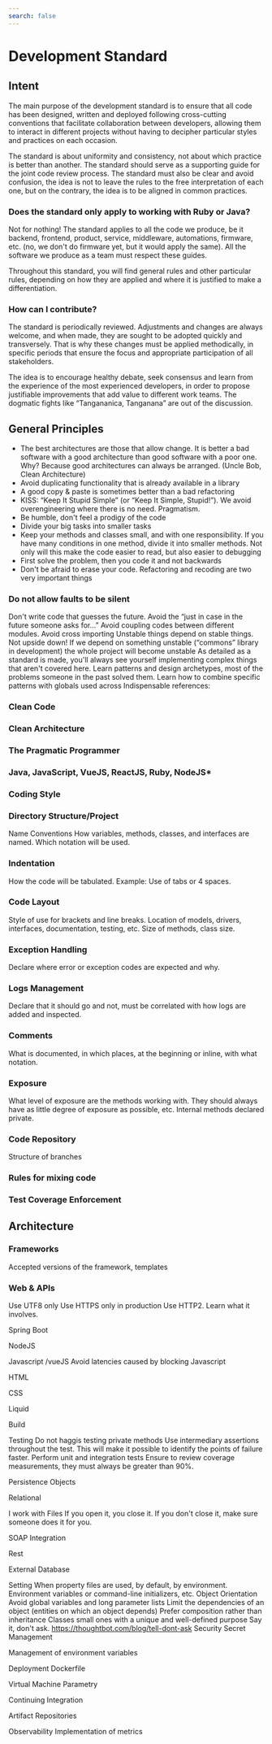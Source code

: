 ```yaml
---
search: false
---
```


# Development Standard

## Intent
The main purpose of the development standard is to ensure that all code has been designed, written and deployed following cross-cutting conventions that facilitate collaboration between developers, allowing them to interact in different projects without having to decipher particular styles and practices on each occasion.

The standard is about uniformity and consistency, not about which practice is better than another. The standard should serve as a supporting guide for the joint code review process. The standard must also be clear and avoid confusion, the idea is not to leave the rules to the free interpretation of each one, but on the contrary, the idea is to be aligned in common practices.

### Does the standard only apply to working with Ruby or Java?
Not for nothing! The standard applies to all the code we produce, be it backend, frontend, product, service, middleware, automations, firmware, etc. (no, we don't do firmware yet, but it would apply the same). All the software we produce as a team must respect these guides.

Throughout this standard, you will find general rules and other particular rules, depending on how they are applied and where it is justified to make a differentiation.

### How can I contribute?
The standard is periodically reviewed. Adjustments and changes are always welcome, and when made, they are sought to be adopted quickly and transversely. That is why these changes must be applied methodically, in specific periods that ensure the focus and appropriate participation of all stakeholders.

The idea is to encourage healthy debate, seek consensus and learn from the experience of the most experienced developers, in order to propose justifiable improvements that add value to different work teams. The dogmatic fights like “Tangananica, Tanganana” are out of the discussion.

## General Principles
- The best architectures are those that allow change. It is better a bad software with a good architecture than good software with a poor one. Why? Because good architectures can always be arranged. (Uncle Bob, Clean Architecture)
- Avoid duplicating functionality that is already available in a library
- A good copy & paste is sometimes better than a bad refactoring
- KISS: “Keep It Stupid Simple” (or “Keep It Simple, Stupid!”). We avoid overengineering where there is no need. Pragmatism.
- Be humble, don't feel a prodigy of the code
- Divide your big tasks into smaller tasks
- Keep your methods and classes small, and with one responsibility. If you have many conditions in one method, divide it into smaller methods. Not only will this make the code easier to read, but also easier to debugging
- First solve the problem, then you code it and not backwards
- Don't be afraid to erase your code. Refactoring and recoding are two very important things


### Do not allow faults to be silent
Don't write code that guesses the future. Avoid the “just in case in the future someone asks for…” Avoid coupling codes between different modules. Avoid cross importing Unstable things depend on stable things. Not upside down! If we depend on something unstable (“commons” library in development) the whole project will become unstable As detailed as a standard is made, you'll always see yourself implementing complex things that aren't covered here. Learn patterns and design archetypes, most of the problems someone in the past solved them. Learn how to combine specific patterns with globals used across Indispensable references:


### Clean Code
### Clean Architecture
### The Pragmatic Programmer

### Java, JavaScript, VueJS, ReactJS, Ruby, NodeJS*

### Coding Style

### Directory Structure/Project

Name Conventions How variables, methods, classes, and interfaces are named. Which notation will be used.

### Indentation
How the code will be tabulated. Example: Use of tabs or 4 spaces.

### Code Layout
Style of use for brackets and line breaks. Location of models, drivers, interfaces, documentation, testing, etc. Size of methods, class size.

### Exception Handling
Declare where error or exception codes are expected and why.

### Logs Management
Declare that it should go and not, must be correlated with how logs are added and inspected.

### Comments
What is documented, in which places, at the beginning or inline, with what notation.

### Exposure
What level of exposure are the methods working with. They should always have as little degree of exposure as possible, etc. Internal methods declared private.


### Code Repository
Structure of branches

### Rules for mixing code

### Test Coverage Enforcement


## Architecture
### Frameworks
Accepted versions of the framework, templates

### Web & APIs
Use UTF8 only Use HTTPS only in production Use HTTP2. Learn what it involves.

Spring Boot


NodeJS


Javascript /vueJS Avoid latencies caused by blocking Javascript

HTML

CSS

Liquid


Build


Testing Do not haggis testing private methods Use intermediary assertions throughout the test. This will make it possible to identify the points of failure faster. Perform unit and integration tests Ensure to review coverage measurements, they must always be greater than 90%.

Persistence Objects

Relational

I work with Files If you open it, you close it. If you don't close it, make sure someone does it for you.



SOAP Integration

Rest

External Database


Setting When property files are used, by default, by environment. Environment variables or command-line initializers, etc. Object Orientation Avoid global variables and long parameter lists Limit the dependencies of an object (entities on which an object depends) Prefer composition rather than inheritance Classes small ones with a unique and well-defined purpose Say it, don't ask. https://thoughtbot.com/blog/tell-dont-ask Security Secret Management

Management of environment variables



Deployment Dockerfile

Virtual Machine Parametry

Continuing Integration

Artifact Repositories

Observability Implementation of metrics



